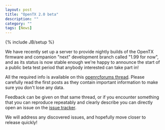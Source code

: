 ```yaml
---
layout: post
title: "OpenTX 2.0 beta"
description: ""
category: ""
tags: [News]
---
```

{% include JB/setup %}

We have recently set up a server to provide nightly builds of the OpenTX firmware and companion "next" development branch called "1.99 for now", and as its status is now stable 
enough we're happy to announce the start of a public beta test period that anybody interested can take part in!

All the required info is available on this [openrcforums thread](http://openrcforums.com/forum/viewtopic.php?f=45&t=5163). Please carefully read the first posts
as they contain important information to make sure you don't lose any data. 

Feedback can be given on that same thread, or if you encounter something that you can reproduce repeatably and clearly describe you can directly 
open an issue on the [issue tracker](https://github.com/opentx/opentx/issues/new).

We will address any discovered issues, and hopefully move closer to release quickly!
